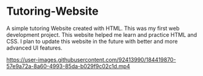 ﻿# Tutoring-Website
A simple tutoring Website created with HTML. This was my first web development project. This website helped me learn and practice HTML and CSS. I plan to update this website in the future with better and more advanced UI features.


https://user-images.githubusercontent.com/92413990/184419870-57e9a72a-8a60-4993-85da-b029f9c02c1d.mp4
